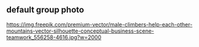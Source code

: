 
## default group photo
https://img.freepik.com/premium-vector/male-climbers-help-each-other-mountains-vector-silhouette-conceptual-business-scene-teamwork_556258-4616.jpg?w=2000
